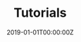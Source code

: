 ---
title: "Tutorials"  # Add a page title.
summary: "A page to show a set of PsychoPy tutorials"  # Add a page description.
date: "2019-01-01T00:00:00Z"  # Add today's date.
type: "widget_page"  # Page type is a Widget Page
---